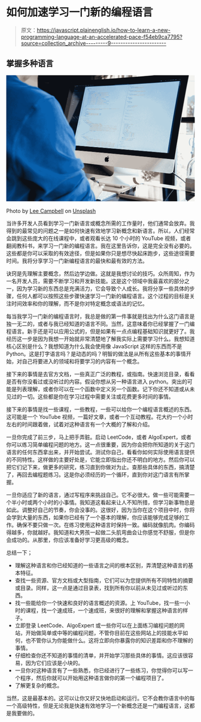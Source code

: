 # 如何加速学习一门新的编程语言

> 原文：<https://javascript.plainenglish.io/how-to-learn-a-new-programming-language-at-an-accelerated-pace-f54eb9ca7795?source=collection_archive---------9----------------------->

## 掌握多种语言

![](img/6c9d8cb7f65cb5ec982fe0ef4607cb62.png)

Photo by [Lee Campbell](https://unsplash.com/@leecampbell?utm_source=medium&utm_medium=referral) on [Unsplash](https://unsplash.com?utm_source=medium&utm_medium=referral)

当许多开发人员看到学习一门新语言或概念所需的工作量时，他们通常会放弃。我得到的最常见的问题之一是如何快速有效地学习新概念和新语言。所以，人们经常会跳到这些庞大的在线课程中，或者观看长达 10 个小时的 YouTube 视频，或者翻阅教科书，来学习一门新的编程语言。我在这里告诉你，这是完全没有必要的。这些都是你可以采取的有效途径，但是如果你只是想尽快起床跑步，这些途径需要时间。我将分享学习一门新编程语言的最快和最有效的方法。

诀窍是先理解主要概念，然后边学边做。这就是我想讨论的技巧。众所周知，作为一名开发人员，需要不断学习和开发新技能。这是这个领域中我最喜欢的部分之一，因为学习新的东西总是充满活力，它会导致个人成长。我将分享一些具体的步骤，任何人都可以按照这些步骤快速学习一门新的编程语言。这个过程的目标是关注时间效率和你的理解，而不是你对特定概念或语法的记忆。

每当我学习一门新的编程语言时，我总是做的第一件事就是找出为什么这门语言是独一无二的，或者与我已经知道的语言不同。当然，这意味着你已经掌握了一门编程语言。新手还是可以应用公式的，但是如果有一点点编程基础知识就更好了。我经历这一步是因为我想一开始就非常清楚地了解我实际上需要学习什么。我想知道核心区别是什么？我想知道为什么我会使用像 JavaScript 这样的东西而不是 Python。这是打字语言吗？是动态的吗？明智的做法是从所有这些基本的事情开始，对自己将要进入的领域和将要学习的内容有一个概念。

接下来的事情是去官方文档，一些真正广泛的教程，或指南。快速浏览目录，看看是否有你没看过或没听过的内容。假设你想从另一种语言进入 python。突出的可能是列表理解，或者你可以在一个函数中定义另一个函数。记下你还不知道或从未见过的一切。这些都是你在学习过程中需要关注或花费更多时间的事情。

接下来的事情是找一些课程，一些教程，一些可以给你一个编程语言概述的东西。这可能是一个 YouTube 视频，一篇好文章，或者一个互动教程。花大约一个小时左右的时间跟着做，试着对这种语言有一个大概的了解和介绍。

一旦你完成了前三步，马上把手弄脏。启动 LeetCode，或者 AlgoExpert，或者你可以练习简单编程问题的地方。这一点很重要，因为你会把你所知道的关于这门语言的任何东西拿出来，并开始尝试。测试你自己，看看你如何实际使用语言提供的不同特性。这样做的主要好处是，它能立即指出你还不明白的地方。然后你可以把它们记下来，做更多的研究，练习直到你做对为止。查那些具体的东西，搞清楚了，再回去编程题练习。这是你必须经历的一个循环，直到你对这门语言有所掌握。

一旦你适应了新的语言，通过写程序来挑战自己。它不必很大。做一些可能需要一个半小时或两个小时的小事情。我知道这看起来让人不知所措，但学习新事物总是如此。调整好自己的节奏，你会没事的。这很好，因为当你在这个项目中时，你将会学到大量的东西，如果你已经有了一个基本的理解，你应该能够完成足够的工作。确保不要只做一次。在练习使用这种语言时保持一致。编码就像肌肉。你编码得越多，你就越好。我知道和大男孩一起做二头肌弯曲会让你感觉不舒服，但是你会成功的。从那里，你应该准备好学习更高级的概念。

总结一下；

*   理解这种语言和你已经知道的一些语言之间的根本区别，弄清楚这种语言的基本特征。
*   查找一些资源、官方文档或大型指南，它们可以为您提供所有不同特性的摘要或目录。同样，这一点是通过目录表，找到所有你以前从未见过或听过的东西。
*   找一些能给你一个快速和良好的语言概述的资源。上 YouTube，找一些一小时的课程，找一个速成班，一个速成班，来很好的理解和掌握这种语言的样子。
*   立即登录 LeetCode、AlgoExpert 或一些你可以在上面练习编程问题的网站，开始做简单或中等的编程问题，不管你目前在这些网站上的技能水平如何，也不管你认为你能做什么。这将立即向你暴露你的知识差距和你不理解的事情。
*   仔细检查你还不知道的事情的清单，并开始学习那些具体的事情。这应该很容易，因为它们应该是小块的。
*   一旦你对这种语言有了一些熟悉，你已经进行了一些练习，你觉得你可以写一个程序，然后你就可以开始用这种语言做你的第一个编程项目了。
*   了解更复杂的概念。

当然，这是最基本的。这可以让你又好又快地启动和运行。它不会教你语言中的每一个高级特性，但是无论我是快速有效地学习一个新概念还是一门编程语言，这都是我要做的。